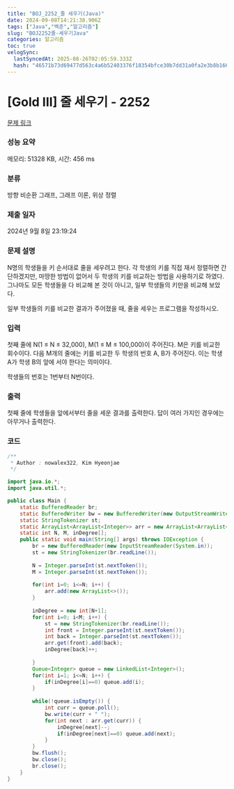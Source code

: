```yaml
---
title: "BOJ_2252_줄 세우기(Java)"
date: 2024-09-08T14:21:38.906Z
tags: ["Java","백준","알고리즘"]
slug: "BOJ2252줄-세우기Java"
categories: 알고리즘
toc: true
velogSync:
  lastSyncedAt: 2025-08-26T02:05:59.333Z
  hash: "46571b73d69477d563c4a6b52403376f18354bfce30b7dd31a0fa2e3b8b166a3"
---
```


# [Gold III] 줄 세우기 - 2252 

[문제 링크](https://www.acmicpc.net/problem/2252) 

### 성능 요약

메모리: 51328 KB, 시간: 456 ms

### 분류

방향 비순환 그래프, 그래프 이론, 위상 정렬

### 제출 일자

2024년 9월 8일 23:19:24

### 문제 설명

<p>N명의 학생들을 키 순서대로 줄을 세우려고 한다. 각 학생의 키를 직접 재서 정렬하면 간단하겠지만, 마땅한 방법이 없어서 두 학생의 키를 비교하는 방법을 사용하기로 하였다. 그나마도 모든 학생들을 다 비교해 본 것이 아니고, 일부 학생들의 키만을 비교해 보았다.</p>

<p>일부 학생들의 키를 비교한 결과가 주어졌을 때, 줄을 세우는 프로그램을 작성하시오.</p>

### 입력 

 <p>첫째 줄에 N(1 ≤ N ≤ 32,000), M(1 ≤ M ≤ 100,000)이 주어진다. M은 키를 비교한 회수이다. 다음 M개의 줄에는 키를 비교한 두 학생의 번호 A, B가 주어진다. 이는 학생 A가 학생 B의 앞에 서야 한다는 의미이다.</p>

<p>학생들의 번호는 1번부터 N번이다.</p>

### 출력 

 <p>첫째 줄에 학생들을 앞에서부터 줄을 세운 결과를 출력한다. 답이 여러 가지인 경우에는 아무거나 출력한다.</p>

### 코드
```java
/**
 * Author : nowalex322, Kim Hyeonjae
 */

import java.io.*;
import java.util.*;

public class Main {
	static BufferedReader br;
	static BufferedWriter bw = new BufferedWriter(new OutputStreamWriter(System.out));
	static StringTokenizer st;
	static ArrayList<ArrayList<Integer>> arr = new ArrayList<ArrayList<Integer>>();
	static int N, M, inDegree[];
	public static void main(String[] args) throws IOException {
		br = new BufferedReader(new InputStreamReader(System.in));
		st = new StringTokenizer(br.readLine());
		
		N = Integer.parseInt(st.nextToken());
		M = Integer.parseInt(st.nextToken());
		
		for(int i=0; i<=N; i++) {
			arr.add(new ArrayList<>());
		}
		
		inDegree = new int[N+1];
		for(int i=0; i<M; i++) {
			st = new StringTokenizer(br.readLine());
			int front = Integer.parseInt(st.nextToken());
			int back = Integer.parseInt(st.nextToken());
			arr.get(front).add(back);
			inDegree[back]++;
			
		}
		Queue<Integer> queue = new LinkedList<Integer>();
		for(int i=1; i<=N; i++) {
			if(inDegree[i]==0) queue.add(i);
		}
		
		while(!queue.isEmpty()) {
			int curr = queue.poll();
			bw.write(curr + " ");
			for(int next : arr.get(curr)) {
				inDegree[next]--;
				if(inDegree[next]==0) queue.add(next);
			}
		}
		bw.flush();
		bw.close();
		br.close();
	}
}
```